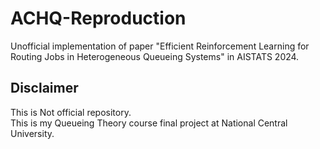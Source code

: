 # ACHQ-Reproduction
Unofficial implementation of paper "Efficient Reinforcement Learning for Routing Jobs in Heterogeneous Queueing Systems" in AISTATS 2024.

## Disclaimer 
This is Not official repository. \
This is my Queueing Theory course final project at National Central University.